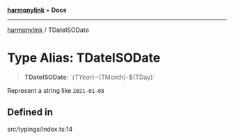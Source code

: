 [**harmonylink**](../README.md) • **Docs**

***

[harmonylink](../globals.md) / TDateISODate

# Type Alias: TDateISODate

> **TDateISODate**: \`$\{TYear\}-$\{TMonth\}-$\{TDay\}\`

Represent a string like `2021-01-08`

## Defined in

src/typings/index.ts:14
